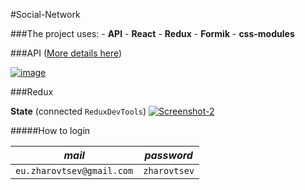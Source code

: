 #Social-Network

###The project uses: 
	- **API**
	- **React**
	- **Redux**
	- **Formik**
	- **css-modules**

###API ([More details here](https://social-network.samuraijs.com/docs))

<a href="https://ibb.co/VgXpV4W"><img src="https://i.ibb.co/c6zXJnc/image.png" alt="image" border='0'></a>

###Redux 

**State** (connected `ReduxDevTools`)
<a href="https://ibb.co/rcZRDQx"><img src="https://i.ibb.co/JyzwDcv/Screenshot-2.png" alt="Screenshot-2" border="0"></a>

#####How to login

_mail_ | _password_
-|-
``eu.zharovtsev@gmail.com``|``zharovtsev``

